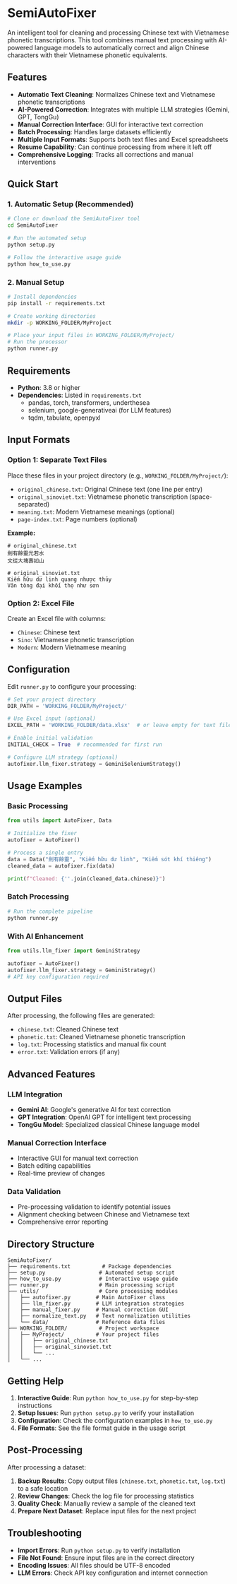 # SemiAutoFixer

An intelligent tool for cleaning and processing Chinese text with Vietnamese phonetic transcriptions. This tool combines manual text processing with AI-powered language models to automatically correct and align Chinese characters with their Vietnamese phonetic equivalents.

## Features

- **Automatic Text Cleaning**: Normalizes Chinese text and Vietnamese phonetic transcriptions
- **AI-Powered Correction**: Integrates with multiple LLM strategies (Gemini, GPT, TongGu)
- **Manual Correction Interface**: GUI for interactive text correction
- **Batch Processing**: Handles large datasets efficiently
- **Multiple Input Formats**: Supports both text files and Excel spreadsheets
- **Resume Capability**: Can continue processing from where it left off
- **Comprehensive Logging**: Tracks all corrections and manual interventions

## Quick Start

### 1. Automatic Setup (Recommended)

```bash
# Clone or download the SemiAutoFixer tool
cd SemiAutoFixer

# Run the automated setup
python setup.py

# Follow the interactive usage guide
python how_to_use.py
```

### 2. Manual Setup

```bash
# Install dependencies
pip install -r requirements.txt

# Create working directories
mkdir -p WORKING_FOLDER/MyProject

# Place your input files in WORKING_FOLDER/MyProject/
# Run the processor
python runner.py
```

## Requirements

- **Python**: 3.8 or higher
- **Dependencies**: Listed in `requirements.txt`
  - pandas, torch, transformers, underthesea
  - selenium, google-generativeai (for LLM features)
  - tqdm, tabulate, openpyxl

## Input Formats

### Option 1: Separate Text Files

Place these files in your project directory (e.g., `WORKING_FOLDER/MyProject/`):

- `original_chinese.txt`: Original Chinese text (one line per entry)
- `original_sinoviet.txt`: Vietnamese phonetic transcription (space-separated)
- `meaning.txt`: Modern Vietnamese meanings (optional)
- `page-index.txt`: Page numbers (optional)

**Example:**
```
# original_chinese.txt
劍有餘靈光若水
文從大塊壽如山

# original_sinoviet.txt  
Kiếm hữu dư linh quang nhược thủy
Văn tòng đại khối thọ như sơn
```

### Option 2: Excel File

Create an Excel file with columns:
- `Chinese`: Chinese text
- `Sino`: Vietnamese phonetic transcription  
- `Modern`: Modern Vietnamese meaning

## Configuration

Edit `runner.py` to configure your processing:

```python
# Set your project directory
DIR_PATH = 'WORKING_FOLDER/MyProject/'

# Use Excel input (optional)
EXCEL_PATH = 'WORKING_FOLDER/data.xlsx'  # or leave empty for text files

# Enable initial validation
INITIAL_CHECK = True  # recommended for first run

# Configure LLM strategy (optional)
autofixer.llm_fixer.strategy = GeminiSeleniumStrategy()
```

## Usage Examples

### Basic Processing
```python
from utils import AutoFixer, Data

# Initialize the fixer
autofixer = AutoFixer()

# Process a single entry
data = Data("劍有餘靈", "Kiếm hữu dư linh", "Kiếm sót khí thiêng")
cleaned_data = autofixer.fix(data)

print(f"Cleaned: {''.join(cleaned_data.chinese)}")
```

### Batch Processing
```python
# Run the complete pipeline
python runner.py
```

### With AI Enhancement
```python
from utils.llm_fixer import GeminiStrategy

autofixer = AutoFixer()
autofixer.llm_fixer.strategy = GeminiStrategy()
# API key configuration required
```

## Output Files

After processing, the following files are generated:

- `chinese.txt`: Cleaned Chinese text
- `phonetic.txt`: Cleaned Vietnamese phonetic transcription  
- `log.txt`: Processing statistics and manual fix count
- `error.txt`: Validation errors (if any)

## Advanced Features

### LLM Integration
- **Gemini AI**: Google's generative AI for text correction
- **GPT Integration**: OpenAI GPT for intelligent text processing
- **TongGu Model**: Specialized classical Chinese language model

### Manual Correction Interface
- Interactive GUI for manual text correction
- Batch editing capabilities
- Real-time preview of changes

### Data Validation
- Pre-processing validation to identify potential issues
- Alignment checking between Chinese and Vietnamese text
- Comprehensive error reporting

## Directory Structure

```
SemiAutoFixer/
├── requirements.txt          # Package dependencies
├── setup.py                 # Automated setup script  
├── how_to_use.py            # Interactive usage guide
├── runner.py                # Main processing script
├── utils/                   # Core processing modules
│   ├── autofixer.py        # Main AutoFixer class
│   ├── llm_fixer.py        # LLM integration strategies
│   ├── manual_fixer.py     # Manual correction GUI
│   ├── normalize_text.py   # Text normalization utilities
│   └── data/               # Reference data files
├── WORKING_FOLDER/          # Project workspace
│   ├── MyProject/          # Your project files
│   │   ├── original_chinese.txt
│   │   ├── original_sinoviet.txt
│   │   └── ...
│   └── ...
```

## Getting Help

1. **Interactive Guide**: Run `python how_to_use.py` for step-by-step instructions
2. **Setup Issues**: Run `python setup.py` to verify your installation
3. **Configuration**: Check the configuration examples in `how_to_use.py`
4. **File Formats**: See the file format guide in the usage script

## Post-Processing

After processing a dataset:

1. **Backup Results**: Copy output files (`chinese.txt`, `phonetic.txt`, `log.txt`) to a safe location
2. **Review Changes**: Check the log file for processing statistics
3. **Quality Check**: Manually review a sample of the cleaned text
4. **Prepare Next Dataset**: Replace input files for the next project

## Troubleshooting

- **Import Errors**: Run `python setup.py` to verify installation
- **File Not Found**: Ensure input files are in the correct directory
- **Encoding Issues**: All files should be UTF-8 encoded
- **LLM Errors**: Check API key configuration and internet connection